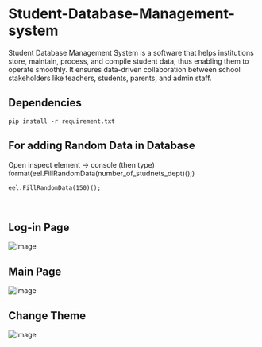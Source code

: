 # Student-Database-Management-system
Student Database Management System is a software that helps institutions store, maintain, process, and compile student data, thus enabling them to operate smoothly. It ensures data-driven collaboration between school stakeholders like teachers, students, parents, and admin staff.

## Dependencies
```
pip install -r requirement.txt
```

## For adding Random Data in Database
Open inspect element -> console (then type) format(eel.FillRandomData(number_of_studnets_dept)();)
```
eel.FillRandomData(150)();
```

<br>


## Log-in Page
![image](https://user-images.githubusercontent.com/79639825/211521786-7eb66de5-a45c-46ec-b3bb-fbede2d17e12.png)

## Main Page
![image](https://user-images.githubusercontent.com/79639825/211521937-6605e195-035f-4271-b74e-b5f7f6cc3bbd.png)

## Change Theme
![image](https://user-images.githubusercontent.com/79639825/211523582-99b6951d-5554-4d53-a5be-3b035ee3ac69.png)

